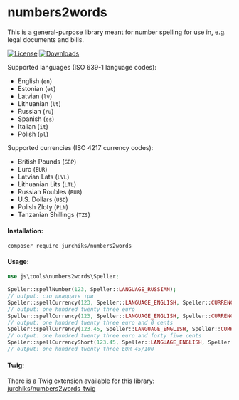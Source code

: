 numbers2words
=============
This is a general-purpose library meant for number spelling for use in, e.g. legal documents and bills.

[![License](https://poser.pugx.org/jurchiks/numbers2words/license)](https://packagist.org/packages/jurchiks/numbers2words)
[![Downloads](https://poser.pugx.org/jurchiks/numbers2words/downloads)](https://packagist.org/packages/jurchiks/numbers2words)

Supported languages (ISO 639-1 language codes):
* English (`en`)
* Estonian (`et`)
* Latvian (`lv`)
* Lithuanian (`lt`)
* Russian (`ru`)
* Spanish (`es`)
* Italian (`it`)
* Polish (`pl`)

Supported currencies (ISO 4217 currency codes):
* British Pounds (`GBP`)
* Euro (`EUR`)
* Latvian Lats (`LVL`)
* Lithuanian Lits (`LTL`)
* Russian Roubles (`RUR`)
* U.S. Dollars (`USD`)
* Polish Zloty (`PLN`)
* Tanzanian Shillings (`TZS`)

#### Installation:

```
composer require jurchiks/numbers2words
```

#### Usage:
```php
use js\tools\numbers2words\Speller;

Speller::spellNumber(123, Speller::LANGUAGE_RUSSIAN);
// output: сто двадцать три
Speller::spellCurrency(123, Speller::LANGUAGE_ENGLISH, Speller::CURRENCY_EURO, false);
// output: one hundred twenty three euro
Speller::spellCurrency(123, Speller::LANGUAGE_ENGLISH, Speller::CURRENCY_EURO);
// output: one hundred twenty three euro and 0 cents
Speller::spellCurrency(123.45, Speller::LANGUAGE_ENGLISH, Speller::CURRENCY_EURO, true, true);
// output: one hundred twenty three euro and forty five cents
Speller::spellCurrencyShort(123.45, Speller::LANGUAGE_ENGLISH, Speller::CURRENCY_EURO);
// output: one hundred twenty three EUR 45/100
```

#### Twig:
There is a Twig extension available for this library: [jurchiks/numbers2words_twig](https://github.com/jurchiks/numbers2words_twig)
